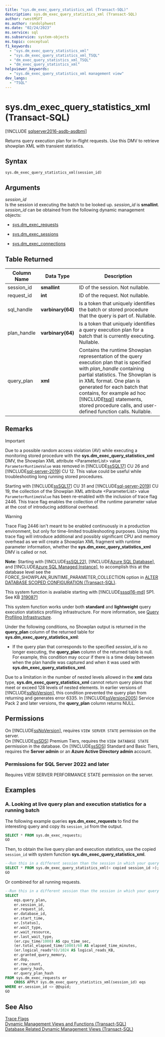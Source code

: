 ```yaml
---
title: "sys.dm_exec_query_statistics_xml (Transact-SQL)"
description: sys.dm_exec_query_statistics_xml (Transact-SQL)
author: rwestMSFT
ms.author: randolphwest
ms.date: "02/24/2023"
ms.service: sql
ms.subservice: system-objects
ms.topic: conceptual
f1_keywords:
  - "sys.dm_exec_query_statistics_xml"
  - "sys.dm_exec_query_statistics_xml_TSQL"
  - "dm_exec_query_statistics_xml_TSQL"
  - "dm_exec_query_statistics_xml"
helpviewer_keywords:
  - "sys.dm_exec_query_statistics_xml management view"
dev_langs:
  - "TSQL"
---
```

# sys.dm_exec_query_statistics_xml (Transact-SQL)

[!INCLUDE [sqlserver2016-asdb-asdbmi](../../includes/applies-to-version/sqlserver2016-asdb-asdbmi.md)]

Returns query execution plan for in-flight requests. Use this DMV to retrieve showplan XML with transient statistics. 

## Syntax

```
sys.dm_exec_query_statistics_xml(session_id)  
``` 

## Arguments 
*session_id*  
 Is the session id executing the batch to be looked up. *session_id* is **smallint**. *session_id* can be obtained from the following dynamic management objects:  
  
-   [sys.dm_exec_requests](../../relational-databases/system-dynamic-management-views/sys-dm-exec-requests-transact-sql.md)  
  
-   [sys.dm_exec_sessions](../../relational-databases/system-dynamic-management-views/sys-dm-exec-sessions-transact-sql.md)  
  
-   [sys.dm_exec_connections](../../relational-databases/system-dynamic-management-views/sys-dm-exec-connections-transact-sql.md)  

## Table Returned

|Column Name|Data Type|Description|  
|-----------------|---------------|-----------------|
|session_id|**smallint**|ID of the session. Not nullable.|
|request_id|**int**|ID of the request. Not nullable.|
|sql_handle|**varbinary(64)**|Is a token that uniquely identifies the batch or stored procedure that the query is part of. Nullable.|
|plan_handle|**varbinary(64)**|Is a token that uniquely identifies a query execution plan for a batch that is currently executing. Nullable.|
|query_plan|**xml**|Contains the runtime Showplan representation of the query execution plan that is specified with *plan_handle* containing partial statistics. The Showplan is in XML format. One plan is generated for each batch that contains, for example ad hoc [!INCLUDE[tsql](../../includes/tsql-md.md)] statements, stored procedure calls, and user-defined function calls. Nullable.|

## Remarks
> [!IMPORTANT]
> Due to a possible random access violation (AV) while executing a monitoring stored procedure with the **sys.dm_exec_query_statistics_xml** DMV, the Showplan XML attribute \<ParameterList\> value `ParameterRuntimeValue` was removed in [!INCLUDE[ssSQL17](../../includes/sssql17-md.md)] CU 26 and [!INCLUDE[sql-server-2019](../../includes/sssql19-md.md)] CU 12. This value could be useful while troubleshooting long running stored procedures.
>
> Starting with [!INCLUDE[ssSQL17](../../includes/sssql17-md.md)] CU 31 and [!INCLUDE[sql-server-2019](../../includes/sssql19-md.md)] CU 19, the collection of the Showplan XML attribute \<ParameterList\> value `ParameterRuntimeValue` has been re-enabled with the inclusion of trace flag 2446. This trace flag enables the collection of the runtime parameter value at the cost of introducing additional overhead.

> [!WARNING]
>Trace Flag 2446 isn't meant to be enabled continuously in a production environment, but only for time-limited troubleshooting purposes. Using this trace flag will introduce additional and possibly significant CPU and memory overhead as we will create a Showplan XML fragment with runtime parameter information, whether the **sys.dm_exec_query_statistics_xml** DMV is called or not.
>
> **Note:** Starting with [!INCLUDE[ssSQL22](../../includes/sssql22-md.md)], [!INCLUDE[Azure SQL Database](../../includes/ssazure_md.md)], and [!INCLUDE[Azure SQL Managed Instance](../../includes/ssazuremi_md.md)], to accomplish this at the database level see the FORCE_SHOWPLAN_RUNTIME_PARAMETER_COLLECTION option in [ALTER DATABASE SCOPED CONFIGURATION (Transact-SQL)](../../t-sql/statements/alter-database-scoped-configuration-transact-sql.md).

This system function is available starting with [!INCLUDE[sssql16-md](../../includes/sssql16-md.md)] SP1. See KB [3190871](https://support.microsoft.com/help/3190871)

This system function works under both **standard** and **lightweight** query execution statistics profiling infrastructure. For more information, see [Query Profiling Infrastructure](../../relational-databases/performance/query-profiling-infrastructure.md).  

Under the following conditions, no Showplan output is returned in the **query_plan** column of the returned table for **sys.dm_exec_query_statistics_xml**:  
  
-   If the query plan that corresponds to the specified *session_id* is no longer executing, the **query_plan** column of the returned table is null. For example, this condition may occur if there is a time delay between when the plan handle was captured and when it was used with **sys.dm_exec_query_statistics_xml**.  
    
Due to a limitation in the number of nested levels allowed in the **xml** data type, **sys.dm_exec_query_statistics_xml** cannot return query plans that meet or exceed 128 levels of nested elements. In earlier versions of [!INCLUDE[ssNoVersion](../../includes/ssnoversion-md.md)], this condition prevented the query plan from returning and generates error 6335. In [!INCLUDE[ssVersion2005](../../includes/ssversion2005-md.md)] Service Pack 2 and later versions, the **query_plan** column returns NULL.   

## Permissions  
On [!INCLUDE[ssNoVersion](../../includes/ssnoversion-md.md)], requires `VIEW SERVER STATE` permission on the server.  
On [!INCLUDE[ssSDS](../../includes/sssds-md.md)] Premium Tiers, requires the `VIEW DATABASE STATE` permission in the database. On [!INCLUDE[ssSDS](../../includes/sssds-md.md)] Standard and Basic Tiers, requires the **Server admin** or an **Azure Active Directory admin** account.

### Permissions for SQL Server 2022 and later

Requires VIEW SERVER PERFORMANCE STATE permission on the server.

## Examples  
  
### A. Looking at live query plan and execution statistics for a running batch  
 The following example queries **sys.dm_exec_requests** to find the interesting query and copy its `session_id` from the output.  
  
```sql  
SELECT * FROM sys.dm_exec_requests;  
GO  
```  
  
 Then, to obtain the live query plan and execution statistics, use the copied `session_id` with system function **sys.dm_exec_query_statistics_xml**.  
  
```sql  
--Run this in a different session than the session in which your query is running.
SELECT * FROM sys.dm_exec_query_statistics_xml(< copied session_id >);  
GO  
```   

 Or combined for all running requests.  
  
```sql  
--Run this in a different session than the session in which your query is running.
SELECT 
	eqs.query_plan, 
	er.session_id, 
	er.request_id, 
	er.database_id,
	er.start_time,
	er.[status], 
	er.wait_type,
	er.wait_resource, 
	er.last_wait_type,
	(er.cpu_time/1000) AS cpu_time_sec,
	(er.total_elapsed_time/1000)/60 AS elapsed_time_minutes,
	(er.logical_reads*8)/1024 AS logical_reads_KB,
	er.granted_query_memory,
	er.dop,
	er.row_count, 
	er.query_hash, 
	er.query_plan_hash
FROM sys.dm_exec_requests er
	CROSS APPLY sys.dm_exec_query_statistics_xml(session_id) eqs
WHERE er.session_id <> @@spid;
GO
```   
  
## See Also
  [Trace Flags](../../t-sql/database-console-commands/dbcc-traceon-trace-flags-transact-sql.md)  
 [Dynamic Management Views and Functions &#40;Transact-SQL&#41;](~/relational-databases/system-dynamic-management-views/system-dynamic-management-views.md)   
 [Database Related Dynamic Management Views &#40;Transact-SQL&#41;](../../relational-databases/system-dynamic-management-views/database-related-dynamic-management-views-transact-sql.md)  

